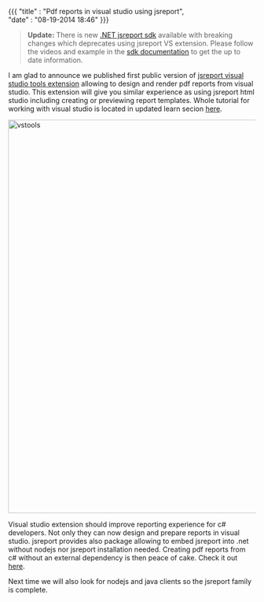 ﻿{{{
    "title"    : "Pdf reports in visual studio using jsreport",  
    "date"     : "08-19-2014 18:46"
}}}

> **Update:** There is new [.NET jsreport sdk](https://jsreport.net/learn/dotnet)  available with breaking changes which deprecates using jsreport VS extension. Please follow the videos and example in the [sdk documentation](https://jsreport.net/learn/dotnet) to get the up to date information.


I am glad to announce we published first public version of [jsreport visual studio tools extension](http://visualstudiogallery.msdn.microsoft.com/b684060e-5785-461f-832a-ffb0243a3874) allowing to design and render pdf reports from visual studio. This extension will give you similar experience as using jsreport html studio including creating or previewing report templates. Whole tutorial for working with visual studio is located in updated learn secion [here](https://jsreport.net/learn/visual-studio-extension).

<a href="https://jsreport.net/img/vstools-1.png" target="_blank">
<img src="https://jsreport.net/img/vstools-1.png" alt="vstools" style="width: 800px;"/>
</a>

Visual studio extension should improve reporting experience for c# developers. Not only they can now design and prepare reports in visual studio. jsreport provides also package allowing to embed jsreport into .net without nodejs nor jsreport installation needed. Creating pdf reports from c# without an external dependency is then peace of cake. Check it out [here](https://jsreport.net/learn/net-embedded).

Next time we will also look for nodejs and java clients so the jsreport family is complete.




